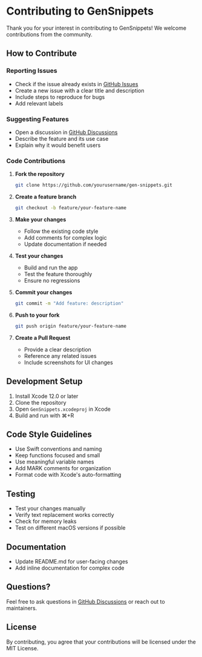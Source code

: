 # Contributing to GenSnippets

Thank you for your interest in contributing to GenSnippets! We welcome contributions from the community.

## How to Contribute

### Reporting Issues

- Check if the issue already exists in [GitHub Issues](https://github.com/yourusername/gen-snippets/issues)
- Create a new issue with a clear title and description
- Include steps to reproduce for bugs
- Add relevant labels

### Suggesting Features

- Open a discussion in [GitHub Discussions](https://github.com/yourusername/gen-snippets/discussions)
- Describe the feature and its use case
- Explain why it would benefit users

### Code Contributions

1. **Fork the repository**
   ```bash
   git clone https://github.com/yourusername/gen-snippets.git
   ```

2. **Create a feature branch**
   ```bash
   git checkout -b feature/your-feature-name
   ```

3. **Make your changes**
   - Follow the existing code style
   - Add comments for complex logic
   - Update documentation if needed

4. **Test your changes**
   - Build and run the app
   - Test the feature thoroughly
   - Ensure no regressions

5. **Commit your changes**
   ```bash
   git commit -m "Add feature: description"
   ```

6. **Push to your fork**
   ```bash
   git push origin feature/your-feature-name
   ```

7. **Create a Pull Request**
   - Provide a clear description
   - Reference any related issues
   - Include screenshots for UI changes

## Development Setup

1. Install Xcode 12.0 or later
2. Clone the repository
3. Open `GenSnippets.xcodeproj` in Xcode
4. Build and run with ⌘+R

## Code Style Guidelines

- Use Swift conventions and naming
- Keep functions focused and small
- Use meaningful variable names
- Add MARK comments for organization
- Format code with Xcode's auto-formatting

## Testing

- Test your changes manually
- Verify text replacement works correctly
- Check for memory leaks
- Test on different macOS versions if possible

## Documentation

- Update README.md for user-facing changes
- Add inline documentation for complex code

## Questions?

Feel free to ask questions in [GitHub Discussions](https://github.com/yourusername/gen-snippets/discussions) or reach out to maintainers.

## License

By contributing, you agree that your contributions will be licensed under the MIT License.